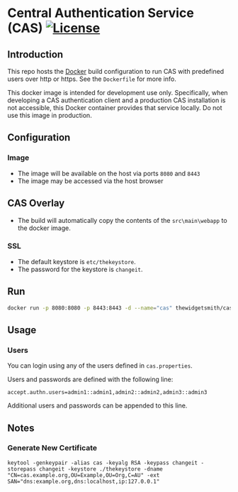 # Central Authentication Service (CAS) [![License](https://img.shields.io/hexpm/l/plug.svg)](https://github.com/Jasig/cas/blob/master/LICENSE)

## Introduction
This repo hosts the [Docker](https://www.docker.com/) build configuration to run CAS with predefined users over http or https. See the `Dockerfile` for more info.

This docker image is intended for development use only. Specifically, when developing a CAS authentication client and a production CAS installation is not accessible, this Docker container provides that service locally. Do not use this image in production.


## Configuration

### Image
* The image will be available on the host via ports `8080` and `8443`
* The image may be accessed via the host browser

## CAS Overlay
* The build will automatically copy the contents of the `src\main\webapp` to the docker image.

### SSL
* The default keystore is `etc/thekeystore`.
* The password for the keystore is `changeit`.

## Run

```bash
docker run -p 8080:8080 -p 8443:8443 -d --name="cas" thewidgetsmith/cas-devl
```

## Usage

### Users
You can login using any of the users defined in `cas.properties`.

Users and passwords are defined with the following line:

```
accept.authn.users=admin1::admin1,admin2::admin2,admin3::admin3
```

Additional users and passwords can be appended to this line.

## Notes

### Generate New Certificate

```
keytool -genkeypair -alias cas -keyalg RSA -keypass changeit -storepass changeit -keystore ./thekeystore -dname "CN=cas.example.org,OU=Example,OU=Org,C=AU" -ext SAN="dns:example.org,dns:localhost,ip:127.0.0.1"
```

